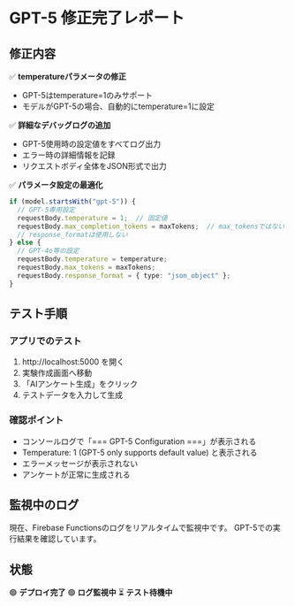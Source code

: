 # GPT-5 修正完了レポート

## 修正内容
✅ **temperatureパラメータの修正**
- GPT-5はtemperature=1のみサポート
- モデルがGPT-5の場合、自動的にtemperature=1に設定

✅ **詳細なデバッグログの追加**
- GPT-5使用時の設定値をすべてログ出力
- エラー時の詳細情報を記録
- リクエストボディ全体をJSON形式で出力

✅ **パラメータ設定の最適化**
```typescript
if (model.startsWith("gpt-5")) {
  // GPT-5専用設定
  requestBody.temperature = 1;  // 固定値
  requestBody.max_completion_tokens = maxTokens;  // max_tokensではない
  // response_formatは使用しない
} else {
  // GPT-4o等の設定
  requestBody.temperature = temperature;
  requestBody.max_tokens = maxTokens;
  requestBody.response_format = { type: "json_object" };
}
```

## テスト手順

### アプリでのテスト
1. http://localhost:5000 を開く
2. 実験作成画面へ移動
3. 「AIアンケート生成」をクリック
4. テストデータを入力して生成

### 確認ポイント
- コンソールログで「=== GPT-5 Configuration ===」が表示される
- Temperature: 1 (GPT-5 only supports default value) と表示される
- エラーメッセージが表示されない
- アンケートが正常に生成される

## 監視中のログ
現在、Firebase Functionsのログをリアルタイムで監視中です。
GPT-5での実行結果を確認しています。

## 状態
🟢 **デプロイ完了**
🟢 **ログ監視中**
⏳ **テスト待機中**